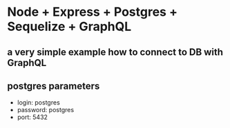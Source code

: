 # Node + Express + Postgres + Sequelize + GraphQL
## a very simple example how to connect to DB with GraphQL

## postgres parameters
- login: postgres
- password: postgres
- port: 5432
